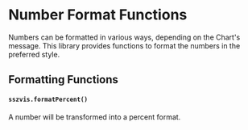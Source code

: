 # Number Format Functions

Numbers can be formatted in various ways, depending on the Chart's message. This library provides functions to format the numbers in the preferred style.

## Formatting Functions

#### `sszvis.formatPercent()`

A number will be transformed into a percent format.
